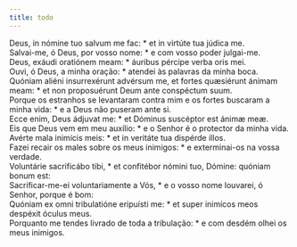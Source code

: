 ```yaml
---
title: todo
---
```

<div class="dropcap text-justify">Deus, in nómine tuo salvum me fac: * et in virtúte tua júdica me.</div>
<div class="dropcap text-justify">Salvai-me, ó Deus, por vosso nome: * e com vosso poder julgai-me.</div>
<div class="text-justify">Deus, exáudi oratiónem meam: * áuribus pércipe verba oris mei.</div>
<div class="text-justify">Ouvi, ó Deus, a minha oração: * atendei às palavras da minha boca.</div>
<div class="text-justify">Quóniam aliéni insurrexérunt advérsum me, et fortes quæsiérunt ánimam meam: * et non proposuérunt Deum ante conspéctum suum.</div>
<div class="text-justify">Porque os estranhos se levantaram contra mim e os fortes buscaram a minha vida: * e a Deus não puseram ante si.</div>
<div class="text-justify">Ecce enim, Deus ádjuvat me: * et Dóminus suscéptor est ánimæ meæ.</div>
<div class="text-justify">Eis que Deus vem em meu auxílio: * e o Senhor é o protector da minha vida.</div>
<div class="text-justify">Avérte mala inimícis meis: * et in veritáte tua dispérde illos.</div>
<div class="text-justify">Fazei recair os males sobre os meus inimigos: * e exterminai-os na vossa verdade.</div>
<div class="text-justify">Voluntárie sacrificábo tibi, * et confitébor nómini tuo, Dómine: quóniam bonum est:</div>
<div class="text-justify">Sacrificar-me-ei voluntariamente a Vós, * e o vosso nome louvarei, ó Senhor, porque é bom:</div>
<div class="text-justify">Quóniam ex omni tribulatióne eripuísti me: * et super inimícos meos despéxit óculus meus.</div>
<div class="text-justify">Porquanto me tendes livrado de toda a tribulação: * e com desdém olhei os meus inimigos.</div>
